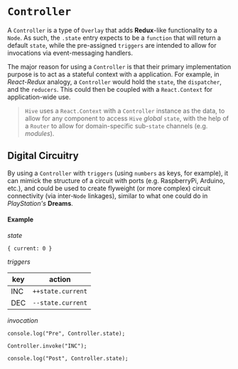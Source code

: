 # `Controller`
A `Controller` is a type of `Overlay` that adds **Redux**-like functionality to a `Node`.  As such, the `.state` entry expects to be a `function` that will return a default `state`, while the pre-assigned `triggers` are intended to allow for invocations via event-messaging handlers.

The major reason for using a `Controller` is that their primary implementation purpose is to act as a stateful context with a application.  For example, in *React-Redux* analogy, a `Controller` would hold the `state`, the `dispatcher`, and the `reducers`.  This could then be coupled with a `React.Context` for application-wide use.

> `Hive` uses a `React.Context` with a `Controller` instance as the data, to allow for any component to access `Hive` *global* `state`, with the help of a `Router` to allow for domain-specific sub-`state` channels (e.g. *modules*).

## Digital Circuitry
By using a `Controller` with `triggers` (using `numbers` as keys, for example), it can mimick the structure of a circuit with ports (e.g. RaspberryPi, Arduino, etc.), and could be used to create flyweight (or more complex) circuit connectivity (via inter-`Node` linkages), similar to what one could do in *PlayStation's* **Dreams**.

#### **Example**

*state*

`{ current: 0 }`

*triggers*

|key|action|
|-|-|
|INC|`++state.current`|
|DEC|`--state.current`|

*invocation*

```
console.log("Pre", Controller.state);

Controller.invoke("INC");

console.log("Post", Controller.state);
```